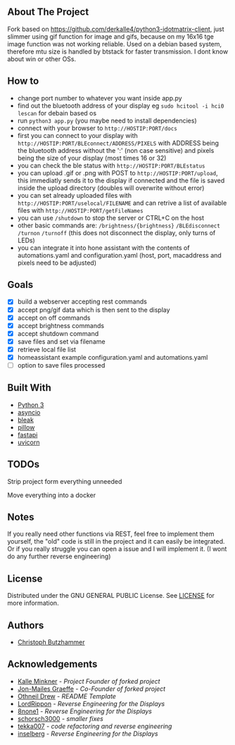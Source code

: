 <br/>

## About The Project

Fork based on https://github.com/derkalle4/python3-idotmatrix-client, just slimmer using gif function for image and gifs, because on my 16x16 tge image function was not working reliable. Used on a debian based system, therefore mtu size is handled by btstack for faster transmission. I dont know about win or other OSs.

## How to
  * change port number to whatever you want inside app.py
  * find out the bluetooth address of your display eg `sudo hcitool -i hci0 lescan` for debain based os
  * run `python3 app.py` (you maybe need to install dependencies)
  * connect with your browser to `http://HOSTIP:PORT/docs`
  * first you can connect to your display with `http://HOSTIP:PORT/BLEconnect/ADDRESS/PIXELS` with ADDRESS being the bluetooth address without the ':' (non case sensitive) and pixels being the size of your display (most times 16 or 32)
  * you can check the ble status with `http://HOSTIP:PORT/BLEstatus`
  * you can upload .gif or .png with POST to `http://HOSTIP:PORT/upload`, this immediatly sends it to the display if connected and the file is saved inside the upload directory (doubles will overwrite without error)
  * you can set already uploaded files with `http://HOSTIP:PORT/uselocal/FILENAME` and can retrive a list of available files with `http://HOSTIP:PORT/getFileNames`
  * you can use `/shutdown` to stop the server or CTRL+C on the host
  * other basic commands are:
   `/brightness/{brightness}` 
   `/BLEdisconnect`
   `/turnon`
   `/turnoff` (this does not disconnect the display, only turns of LEDs)
  * you can integrate it into hone assistant with the contents of automations.yaml and configuration.yaml (host, port, macaddress and pixels need to be adjusted)


## Goals
- [x] build a webserver accepting rest commands 
- [x] accept png/gif data which is then sent to the display
- [x] accept on off commands 
- [x] accept brightness commands
- [x] accept shutdown command
- [x] save files and set via filename
- [x] retrieve local file list
- [x] homeassistant example configuration.yaml and automations.yaml
- [ ] option to save files processed

## Built With

* [Python 3](https://www.python.org/downloads/)
* [asyncio](https://docs.python.org/3/library/asyncio.html)
* [bleak](https://github.com/hbldh/bleak)
* [pillow](https://python-pillow.org)
* [fastapi](https://fastapi.tiangolo.com/)
* [uvicorn](https://www.uvicorn.org/)

## TODOs

Strip project form everything unneeded

Move everything into a docker

## Notes 

If you really need other functions via REST, feel free to implement them yourself, the "old" code is still in the project and it can easily be integrated. Or if you really struggle you can open a issue and I will implement it. (I wont do any further reverse engineering)

## License

Distributed under the GNU GENERAL PUBLIC License. See [LICENSE](https://github.com/derkalle4/python3-idotmatrix-client/blob/main/LICENSE) for more information.

## Authors

* [Christoph Butzhammer](https://github.com/butz6617)

## Acknowledgements

* [Kalle Minkner](https://github.com/derkalle4) - *Project Founder of forked project*
* [Jon-Mailes Graeffe](https://github.com/jmgraeffe) - *Co-Founder of forked project*
* [Othneil Drew](https://github.com/othneildrew/Best-README-Template) - *README Template*
* [LordRippon](https://github.com/LordRippon) - *Reverse Engineering for the Displays*
* [8none1](https://github.com/8none1) - *Reverse Engineering for the Displays*
* [schorsch3000](https://github.com/schorsch3000) - *smaller fixes*
* [tekka007](https://github.com/tekka007) - *code refactoring and reverse engineering*
* [inselberg](https://github.com/inselberg) - *Reverse Engineering for the Displays*
